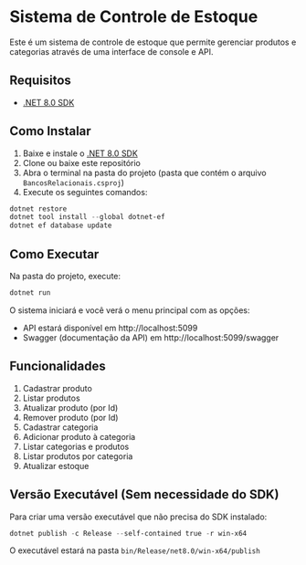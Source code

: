 # Sistema de Controle de Estoque

Este é um sistema de controle de estoque que permite gerenciar produtos e categorias através de uma interface de console e API.

## Requisitos

- [.NET 8.0 SDK](https://dotnet.microsoft.com/download/dotnet/8.0)

## Como Instalar

1. Baixe e instale o [.NET 8.0 SDK](https://dotnet.microsoft.com/download/dotnet/8.0)
2. Clone ou baixe este repositório
3. Abra o terminal na pasta do projeto (pasta que contém o arquivo `BancosRelacionais.csproj`)
4. Execute os seguintes comandos:

```powershell
dotnet restore
dotnet tool install --global dotnet-ef
dotnet ef database update
```

## Como Executar

Na pasta do projeto, execute:

```powershell
dotnet run
```

O sistema iniciará e você verá o menu principal com as opções:
- API estará disponível em http://localhost:5099
- Swagger (documentação da API) em http://localhost:5099/swagger

## Funcionalidades

1. Cadastrar produto
2. Listar produtos
3. Atualizar produto (por Id)
4. Remover produto (por Id)
5. Cadastrar categoria
6. Adicionar produto à categoria
7. Listar categorias e produtos
8. Listar produtos por categoria
9. Atualizar estoque

## Versão Executável (Sem necessidade do SDK)

Para criar uma versão executável que não precisa do SDK instalado:

```powershell
dotnet publish -c Release --self-contained true -r win-x64
```

O executável estará na pasta `bin/Release/net8.0/win-x64/publish`